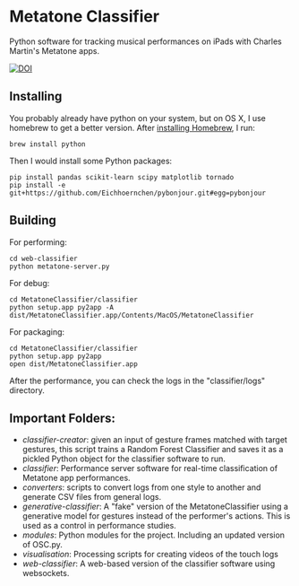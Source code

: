 # Metatone Classifier

Python software for tracking musical performances on iPads with Charles Martin's Metatone apps. 

[![DOI](https://zenodo.org/badge/20166/cpmpercussion/MetatoneClassifier.svg)](https://zenodo.org/badge/latestdoi/20166/cpmpercussion/MetatoneClassifier)

## Installing

You probably already have python on your system, but on OS X, I use homebrew to get a better version. After [installing Homebrew](), I run:

    brew install python

Then I would install some Python packages:
    
    pip install pandas scikit-learn scipy matplotlib tornado
    pip install -e git+https://github.com/Eichhoernchen/pybonjour.git#egg=pybonjour

## Building

For performing:

    cd web-classifier
    python metatone-server.py


For debug:

    cd MetatoneClassifier/classifier
    python setup.app py2app -A
    dist/MetatoneClassifier.app/Contents/MacOS/MetatoneClassifier

For packaging:

    cd MetatoneClassifier/classifier
    python setup.app py2app
    open dist/MetatoneClassifier.app

After the performance, you can check the logs in the "classifier/logs" directory.

## Important Folders:

- *classifier-creator*: given an input of gesture frames matched with target gestures, this script trains a Random Forest Classifier and saves it as a pickled Python object for the classifier software to run.
- *classifier*: Performance server software for real-time classification of Metatone app performances.
- *converters*: scripts to convert logs from one style to another and generate CSV files from general logs.
- *generative-classifier*: A "fake" version of the MetatoneClassifier using a generative model for gestures instead of the performer's actions. This is used as a control in performance studies.
- *modules*: Python modules for the project. Including an updated version of OSC.py.
- *visualisation*: Processing scripts for creating videos of the touch logs
- *web-classifier*: A web-based version of the classifier software using websockets.
